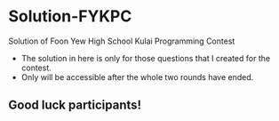 # Solution-FYKPC
Solution of Foon Yew High School Kulai Programming Contest

* The solution in here is only for those questions that I created for the contest.
* Only will be accessible after the whole two rounds have ended.

## Good luck participants!
